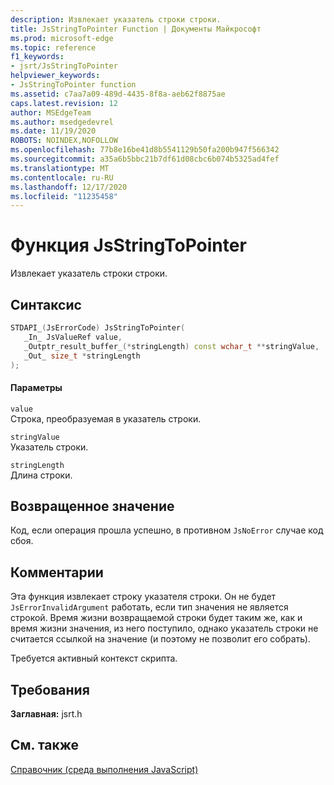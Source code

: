 ```yaml
---
description: Извлекает указатель строки строки.
title: JsStringToPointer Function | Документы Майкрософт
ms.prod: microsoft-edge
ms.topic: reference
f1_keywords:
- jsrt/JsStringToPointer
helpviewer_keywords:
- JsStringToPointer function
ms.assetid: c7aa7a09-489d-4435-8f8a-aeb62f8875ae
caps.latest.revision: 12
author: MSEdgeTeam
ms.author: msedgedevrel
ms.date: 11/19/2020
ROBOTS: NOINDEX,NOFOLLOW
ms.openlocfilehash: 77b8e16be41d8b5541129b50fa200b947f566342
ms.sourcegitcommit: a35a6b5bbc21b7df61d08cbc6b074b5325ad4fef
ms.translationtype: MT
ms.contentlocale: ru-RU
ms.lasthandoff: 12/17/2020
ms.locfileid: "11235458"
---
```

# Функция JsStringToPointer

Извлекает указатель строки строки.  
  
## Синтаксис  
  
```cpp  
STDAPI_(JsErrorCode) JsStringToPointer(  
   _In_ JsValueRef value,  
   _Outptr_result_buffer_(*stringLength) const wchar_t **stringValue,  
   _Out_ size_t *stringLength  
);  
```  
  
#### Параметры  
 `value`  
 Строка, преобразуемая в указатель строки.  
  
 `stringValue`  
 Указатель строки.  
  
 `stringLength`  
 Длина строки.  
  
## Возвращенное значение  
 Код, если операция прошла успешно, в противном `JsNoError` случае код сбоя.  
  
## Комментарии  
 Эта функция извлекает строку указателя строки. Он не будет `JsErrorInvalidArgument` работать, если тип значения не является строкой. Время жизни возвращаемой строки будет таким же, как и время жизни значения, из него поступило, однако указатель строки не считается ссылкой на значение (и поэтому не позволит его собрать).  
  
 Требуется активный контекст скрипта.  
  
## Требования  
 **Заглавная:** jsrt.h  
  
## См. также  
 [Справочник (среда выполнения JavaScript)](../chakra-hosting/reference-javascript-runtime.md)
